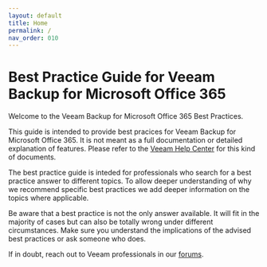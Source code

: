 ```yaml
---
layout: default
title: Home
permalink: /
nav_order: 010
---
```


# Best Practice Guide for Veeam Backup for Microsoft Office 365

Welcome to the Veeam Backup for Microsoft Office 365 Best Practices.

This guide is intended to provide best pracices for Veeam Backup for Microsoft Office 365. It is not 
meant as a full documentation or detailed explanation of features. Please refer to the 
[Veeam Help Center](https://helpcenter.veeam.com) for this kind of documents.

The best practice guide is inteded for professionals who search for a best practice answer to 
different topics. To allow deeper understanding of why we recommend specific best practices we add 
deeper information on the topics where applicable.

Be aware that a best practice is not the only answer available. It will fit in the majority of cases 
but can also be totally wrong under different circumstances. Make sure you understand the 
implications of the advised best practices or ask someone who does.

If in doubt, reach out to Veeam professionals in our [forums](https://forums.veeam.com/veeam-backup-for-microsoft-office-365-f47/).
